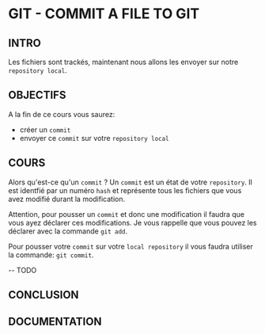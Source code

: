 # GIT - COMMIT A FILE TO GIT

## INTRO
Les fichiers sont trackés, maintenant nous allons les envoyer sur notre 
`repository local`.

## OBJECTIFS
A la fin de ce cours vous saurez: 
 - créer un `commit`
 - envoyer ce `commit` sur votre `repository local`

## COURS
Alors qu'est-ce qu'un `commit` ? Un `commit` est un état de votre `repository`.
Il est identfié par un numéro `hash` et représente tous les fichiers que vous avez modifié
durant la modification.

Attention, pour pousser un `commit` et donc une modification il faudra que vous ayez déclarer
ces modifications. Je vous rappelle que vous pouvez les déclarer avec la commande `git add`.

Pour pousser votre `commit` sur votre `local repository` il vous faudra utiliser la commande:
`git commit`.

-- TODO

## CONCLUSION


## DOCUMENTATION

